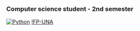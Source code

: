 ### Computer science student - 2nd semester
[![Python](https://img.shields.io/badge/Python-3776AB?style=for-the-badge&logo=Python&logoColor=blue&labelColor=101010)]()
[!FP-UNA](https://img.shields.io/badge/FP_UNA-338BD1)

<!--
**ManuelCabral98/ManuelCabral98** is a ✨ _special_ ✨ repository because its `README.md` (this file) appears on your GitHub profile.

Here are some ideas to get you started:

- 🔭 I’m currently working on ...
- 🌱 I’m currently learning ...
- 👯 I’m looking to collaborate on ...
- 🤔 I’m looking for help with ...
- 💬 Ask me about ...
- 📫 How to reach me: ...
- 😄 Pronouns: ...
- ⚡ Fun fact: ...
-->
